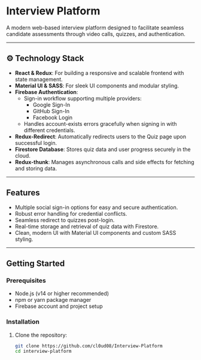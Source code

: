 # Interview Platform

A modern web-based interview platform designed to facilitate seamless candidate assessments through video calls, quizzes, and authentication.

---

## &#9881; Technology Stack

- **React & Redux**: For building a responsive and scalable frontend with state management.
- **Material UI & SASS**: For sleek UI components and modular styling.
- **Firebase Authentication**: 
  - Sign-in workflow supporting multiple providers:
    - Google Sign-In
    - GitHub Sign-In
    - Facebook Login
  - Handles account-exists errors gracefully when signing in with different credentials.
- **Redux-Redirect**: Automatically redirects users to the Quiz page upon successful login.
- **Firestore Database**: Stores quiz data and user progress securely in the cloud.
- **Redux-thunk**: Manages asynchronous calls and side effects for fetching and storing data.

---

## Features

- Multiple social sign-in options for easy and secure authentication.
- Robust error handling for credential conflicts.
- Seamless redirect to quizzes post-login.
- Real-time storage and retrieval of quiz data with Firestore.
- Clean, modern UI with Material UI components and custom SASS styling.

---

## Getting Started

### Prerequisites

- Node.js (v14 or higher recommended)
- npm or yarn package manager
- Firebase account and project setup

### Installation

1. Clone the repository:
   ```bash
   git clone https://github.com/cl0ud08/Interview-Platform
   cd interview-platform
